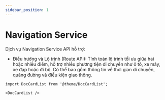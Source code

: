```yaml
---
sidebar_position: 1
---
```


# Navigation Service

Dịch vụ Navigation Service API hỗ trợ:

- Điều hướng và Lộ trình (Route API): Tính toán lộ trình tối ưu giữa hai hoặc nhiều điểm, hỗ trợ nhiều phương tiện di chuyển như ô tô, xe máy, xe đạp hoặc đi bộ. Có thể bao gồm thông tin về thời gian di chuyển, quãng đường và điều kiện giao thông.

```mdx-code-block
import DocCardList from '@theme/DocCardList';

<DocCardList />
```
    
